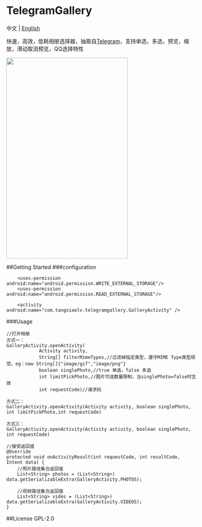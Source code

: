 # TelegramGallery
中文 | [English](https://github.com/TangXiaoLv/TelegramGallery)

快速，高效，低耗相册选择器，抽取自[Telegram](https://github.com/DrKLO/Telegram)，支持单选，多选，预览，缩放，滑动取消预览，QQ选择特性

<img src="png/1.gif" height= "528" width="320">

##Getting Started
###configuration
```
	<uses-permission android:name="android.permission.WRITE_EXTERNAL_STORAGE"/>
    <uses-permission android:name="android.permission.READ_EXTERNAL_STORAGE"/>

	<activity android:name="com.tangxiaolv.telegramgallery.GalleryActivity" />
```
###Usage
```
//打开相册
方式一：
GalleryActivity.openActivity(
            Activity activity,
            String[] filterMimeTypes,//过滤掉指定类型，遵守MIME Type类型规范。eg：new String[]{"image/gif","image/png"}
            boolean singlePhoto,//true 单选，false 多选
            int limitPickPhoto,//图片可选数量限制，当singlePhoto=false时生效
            int requestCode)//请求码

方式二：
GalleryActivity.openActivity(Activity activity, boolean singlePhoto, int limitPickPhoto,int requestCode)

方式三：
GalleryActivity.openActivity(Activity activity, boolean singlePhoto, int requestCode)

//接受返回值
@Override
protected void onActivityResult(int requestCode, int resultCode, Intent data) {
	//照片路径集合返回值
    List<String> photos = (List<String>) data.getSerializableExtra(GalleryActivity.PHOTOS);

	//视频路径集合返回值
	List<String> vides = (List<String>) data.getSerializableExtra(GalleryActivity.VIDEOS);
}
```
##License
GPL-2.0
